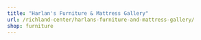 ```yaml
---
title: "Harlan's Furniture & Mattress Gallery"
url: /richland-center/harlans-furniture-and-mattress-gallery/
shop: furniture
---
```

